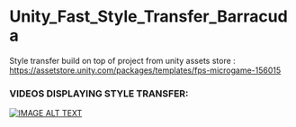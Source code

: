 # Unity_Fast_Style_Transfer_Barracuda
Style transfer build on top of project from unity assets store :
https://assetstore.unity.com/packages/templates/fps-microgame-156015

### VIDEOS DISPLAYING STYLE TRANSFER:
[![IMAGE ALT TEXT](http://img.youtube.com/vi/02a1IMS7EOs/0.jpg)](http://www.youtube.com/watch?v=02a1IMS7EOs "UNITY STYLE TRANSFER")

